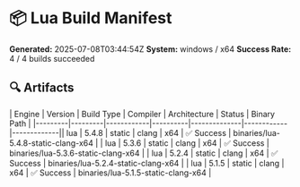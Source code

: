 # 📦 Lua Build Manifest

**Generated:** 2025-07-08T03:44:54Z
**System:** windows / x64
**Success Rate:** 4 / 4 builds succeeded

## 🔍 Artifacts

| Engine  | Version | Build Type | Compiler | Architecture | Status     | Binary Path |
|---------|---------|------------|----------|--------------|------------|-------------|| lua | 5.4.8 | static | clang | x64 | ✅ Success | binaries/lua-5.4.8-static-clang-x64 |
| lua | 5.3.6 | static | clang | x64 | ✅ Success | binaries/lua-5.3.6-static-clang-x64 |
| lua | 5.2.4 | static | clang | x64 | ✅ Success | binaries/lua-5.2.4-static-clang-x64 |
| lua | 5.1.5 | static | clang | x64 | ✅ Success | binaries/lua-5.1.5-static-clang-x64 |

